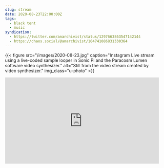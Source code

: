 ```yaml
---
slug: stream
date: 2020-08-23T22:00:00Z
tags:
  - black tent
  - music
syndication:
  - https://twitter.com/anarchivist/status/1297663863547142144
  - https://chaos.social/@anarchivist/104741086831330364
---
```


{{< figure src="/images/2020-08-23.jpg" caption="Instagram Live stream using a live-coded sample looper in Sonic Pi and the Paracosm Lumen software video synthesizer." alt="Still from the video stream created by video synthesizer." img_class="u-photo" >}}
<!--more-->

<div style="position: relative; padding-bottom: 56.25%; height: 0; overflow: hidden;">
<iframe src="https://www.facebook.com/plugins/video.php?href=https%3A%2F%2Fwww.facebook.com%2Fblacktentsound%2Fvideos%2F2593600987408971%2F" style="position: absolute; top: 0; left: 0; width: 100%; height: 100%; border:0;" scrolling="no" frameborder="0" allowTransparency="true" allowFullScreen="true"></iframe>
</div>
